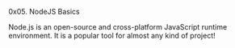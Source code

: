0x05. NodeJS Basics

Node.js is an open-source and cross-platform JavaScript runtime environment. It is a popular tool for almost any kind of project!


